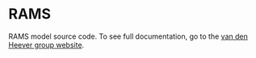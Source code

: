 # RAMS
RAMS model source code. To see full documentation, go to the [van den Heever group website](https://vandenheever.atmos.colostate.edu/vdhpage/rams/rams_docs.php). 
